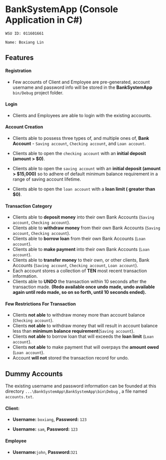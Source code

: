 # BankSystemApp (Console Application in C#)

`WSU ID: 011601661`

`Name: Boxiang Lin`

## Features

#### Registration

- Few accounts of Client and Employee are pre-generated, account username and password info will be stored in the **BankSystemApp** `bin/Debug` project folder.

  

#### Login	

- Clients and Employees are able to login with the existing accounts.

  

#### Account Creation

- Clients able to possess three types of, and multiple ones of, **Bank Account** - `Saving account`, `Checking account`, and `Loan account`.

- Clients able to open the `checking account` with an **initial deposit (amount > $0)**.
- Clients able to open the `saving account` with an **initial deposit (amount > $15,000)** so to adhere of default minimum balance requirement in a range of saving account lifetime.
- Clients able to open the `loan account` with a **loan limit ( greater than $0)**.



#### Transaction Category

- Clients able to **deposit money** into their own Bank Accounts (`Saving account`, `Checking account`).
- Clients able to **withdraw money** from their own Bank Accounts (`Saving account`, `Checking account`).
- Clients able to **borrow loan** from their own Bank Accounts (`Loan account`).
- Clients able to **make payment** into their own Bank Accounts (`Loan account`).
- Clients able to **transfer money** to their own, or other clients, Bank Accounts (`Saving account`, `Checking account`, `Loan account`).
- Each account stores a collection of **TEN** most recent transaction information. 
- Clients able to **UNDO** the transaction within 10 seconds after the transaction made. **(Redo available once undo made, undo available again until redo made, so on so forth, until 10 seconds ended).**



#### Few Restrictions For Transaction

- Clients **not able** to withdraw money more than account balance (`Checking account`).
- Clients **not able** to withdraw money that will result in account balance less than **minimum balance requirement**(`Saving account`).
- Clients **not able** to borrow loan that will exceeds the **loan limit** (`Loan account`).
- Clients **not able** to make payment that will overpays the **amount owed** (`Loan account`).
- Account **will not** stored the transaction record for undo.



## Dummy Accounts

The existing username and password information can be founded at this directory `...\BankSystemApp\BankSystemApp\bin\Debug` , a file named `accounts.txt`.

#### Client:

- **Username:** `boxiang`, **Password:** `123`

- **Username:** `sam`, **Password:** `123`

  

#### Employee

- **Username:**`john`, **Password:**`321`



 



